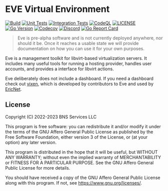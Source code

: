 # EVE Virtual Environment

[![Build](https://img.shields.io/github/actions/workflow/status/BasedDevelopment/eve/build.yml?logoColor=eceff4&colorA=4c566a&colorB=88c0d0&label=Build&logo=github&style=for-the-badge)](https://github.com/BasedDevelopment/eve/actions/)
[![Unit Tests](https://img.shields.io/github/actions/workflow/status/BasedDevelopment/eve/unit-tests.yml?logoColor=eceff4&colorA=4c566a&colorB=88c0d0&label=Unit%20Tests&logo=github&style=for-the-badge)](https://github.com/BasedDevelopment/eve/actions/)
[![Integration Tests](https://img.shields.io/github/actions/workflow/status/BasedDevelopment/eve/integration-tests.yml?logoColor=eceff4&colorA=4c566a&colorB=88c0d0&label=Integration%20Tests&logo=github&style=for-the-badge)](https://github.com/BasedDevelopment/eve/actions/)
[![CodeQL](https://img.shields.io/github/actions/workflow/status/BasedDevelopment/eve/codeql.yml?logoColor=eceff4&colorA=4c566a&colorB=88c0d0&label=CodeQL&logo=github&style=for-the-badge)](https://github.com/BasedDevelopment/eve/actions/)
[![LICENSE](https://img.shields.io/github/license/BasedDevelopment/eve?colorA=4c566a&colorB=88c0d0&style=for-the-badge&logo=gnu)](COPYING)
[![Go Version](https://img.shields.io/github/go-mod/go-version/BasedDevelopment/eve?logoColor=eceff4&colorA=4c566a&colorB=88c0d0&style=for-the-badge&logo=go)](go.mod)
[![Codecov](https://img.shields.io/codecov/c/github/BasedDevelopment/eve?token=BWEQXELJIR&colorA=4c566a&colorB=88c0d0&style=for-the-badge&logo=codecov)](https://codecov.io/gh/BasedDevelopment/eve)
[![Discord](https://img.shields.io/discord/953132558445588571?style=for-the-badge&colorA=4c566a&colorB=88c0d0&logo=discord)](https://discord.gg/WWzAHPtqGK)
[![Go Report Card](https://goreportcard.com/badge/github.com/BasedDevelopment/eve?colorA=4c566a&colorB=88c0d0&style=for-the-badge)](https://goreportcard.com/report/github.com/BasedDevelopment/eve)


> Eve is pre-alpha software and is not currently deployed anywhere, nor should it be. Once it reaches a usable state we will provide documentation on how you can use it for your own purposes.

Eve is a management toolkit for libvirt-based virtualization servers. It includes many useful tools for running a hosting provider, handles user accounts, and provides a interface for libvirt actions.

Eve deliberately does not include a dashboard. If you need a dashboard check out [vixen](https://github.com/lukewhrit/vixen), which is developed by contributors to Eve and used by [EricNet](https://as206628.net).

## License

Copyright (C) 2022-2023  BNS Services LLC

This program is free software: you can redistribute it and/or modify
it under the terms of the GNU Affero General Public License as published by
the Free Software Foundation, either version 3 of the License, or
(at your option) any later version.

This program is distributed in the hope that it will be useful,
but WITHOUT ANY WARRANTY; without even the implied warranty of
MERCHANTABILITY or FITNESS FOR A PARTICULAR PURPOSE.  See the
GNU Affero General Public License for more details.

You should have received a copy of the GNU Affero General Public License
along with this program.  If not, see <https://www.gnu.org/licenses/>.
